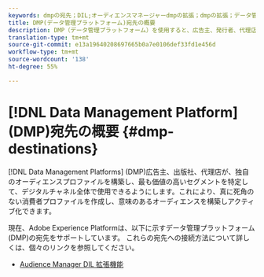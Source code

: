 ```yaml
---
keywords: dmpの宛先；DIL;オーディエンスマネージャーdmpの拡張；dmpの拡張；データ管理プラットフォーム；データ管理プラットフォームの宛先
title: DMP(データ管理プラットフォーム)宛先の概要
description: DMP（データ管理プラットフォーム）を使用すると、広告主、発行者、代理店が一意のオーディエンスプロファイルを構築し、最も価値の高いセグメントを特定して、あらゆるデジタルチャネルでそれらを使用できます。これにより、真に死角のない消費者プロファイルを作成し、意味のあるオーディエンスを構築しアクティブ化できます。
translation-type: tm+mt
source-git-commit: e13a19640208697665b0a7e0106def33fd1e456d
workflow-type: tm+mt
source-wordcount: '138'
ht-degree: 55%

---
```



# [!DNL Data Management Platform] (DMP)宛先の概要  {#dmp-destinations}

[!DNL Data Management Platforms] (DMP)広告主、出版社、代理店が、独自のオーディエンスプロファイルを構築し、最も価値の高いセグメントを特定して、デジタルチャネル全体で使用できるようにします。これにより、真に死角のない消費者プロファイルを作成し、意味のあるオーディエンスを構築しアクティブ化できます。

現在、Adobe Experience Platformは、以下に示すデータ管理プラットフォーム(DMP)の宛先をサポートしています。 これらの宛先への接続方法について詳しくは、個々のリンクを参照してください。

- [Audience Manager DIL 拡張機能](./aam-dil-extension.md)
